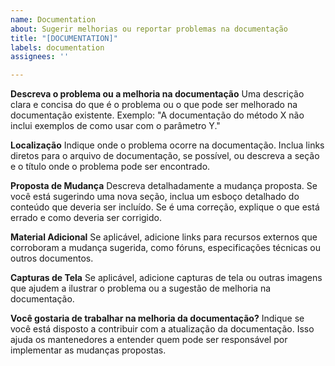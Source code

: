 ```yaml
---
name: Documentation
about: Sugerir melhorias ou reportar problemas na documentação
title: "[DOCUMENTATION]"
labels: documentation
assignees: ''

---
```


**Descreva o problema ou a melhoria na documentação**
Uma descrição clara e concisa do que é o problema ou o que pode ser melhorado na documentação existente. Exemplo: "A documentação do método X não inclui exemplos de como usar com o parâmetro Y."

**Localização**
Indique onde o problema ocorre na documentação. Inclua links diretos para o arquivo de documentação, se possível, ou descreva a seção e o título onde o problema pode ser encontrado.

**Proposta de Mudança**
Descreva detalhadamente a mudança proposta. Se você está sugerindo uma nova seção, inclua um esboço detalhado do conteúdo que deveria ser incluído. Se é uma correção, explique o que está errado e como deveria ser corrigido.

**Material Adicional**
Se aplicável, adicione links para recursos externos que corroboram a mudança sugerida, como fóruns, especificações técnicas ou outros documentos.

**Capturas de Tela**
Se aplicável, adicione capturas de tela ou outras imagens que ajudem a ilustrar o problema ou a sugestão de melhoria na documentação.

**Você gostaria de trabalhar na melhoria da documentação?**
Indique se você está disposto a contribuir com a atualização da documentação. Isso ajuda os mantenedores a entender quem pode ser responsável por implementar as mudanças propostas.

